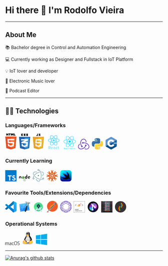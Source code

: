 # Hi there :wave: I'm Rodolfo Vieira

---

## About Me
:books: Bachelor degree in Control and Automation Engineering

:computer: Currently working as Designer and Fullstack in IoT Platform

:bulb: IoT lover and developer

:musical_note: Electronic Music lover

:microphone: Podcast Editor

---

## 👨‍💻️ **Technologies** 

### **Languages/Frameworks**
<img width="36px" alt="html" src="./assets/images/html5.svg">&nbsp;
<img width="36px" alt="css" src="./assets/images/css3.svg">&nbsp;
<img width="36px" alt="javascript" src="./assets/images/javascript.svg">&nbsp;
[<img width="46px" alt="react" src="./assets/images/react.svg">](https://pt-br.reactjs.org)&nbsp;
[<img width="40px" alt="React Native" src="./assets/images/reactnative.png">](https://reactnative.dev)&nbsp;
[<img width="36px" alt="Redux" src="./assets/images/redux.svg">](https://redux.js.org)&nbsp;
[<img width="36px" alt="Python" src="./assets/images/python.svg">](https://www.python.org)&nbsp;
<img width="36px" alt="C" src="./assets/images/c.png">&nbsp;

### **Currently Learning**

[<img width="36px" alt="TypeScript" src="./assets/images/typescript.svg">](https://www.typescriptlang.org)&nbsp;
[<img width="36px" alt="NodeJs" src="./assets/images/nodejs.svg">](https://nodejs.org/en/)&nbsp;
[<img width="36px" alt="Electron" src="./assets/images/electron.svg">](https://www.electronjs.org)&nbsp;
[<img width="36px" alt="Knex" src="./assets/images/knex.svg">](http://knexjs.org)&nbsp;
[<img width="36px" alt="Swift UI" src="./assets/images/swiftui.png">](https://developer.apple.com/xcode/swiftui/)&nbsp;

### **Favourite Tools/Extensions/Dependencies**

[<img width="36px" alt="VSCode" src="./assets/images/vscode.svg">](https://code.visualstudio.com)&nbsp;
[<img width="36px" alt="XCode" src="./assets/images/xcode.png">](https://developer.apple.com/xcode/)&nbsp;
[<img width="36px" alt="Android Studio" src="./assets/images/androidstudio.png">](https://developer.android.com/studio)&nbsp;
[<img width="36px" alt="Postman" src="./assets/images/postman.png">](https://www.postman.com)&nbsp;
[<img width="36px" alt="React Navigation" src="./assets/images/reactnativenavigation.svg">](https://reactnavigation.org)&nbsp;
[<img width="36px" alt="Styled Components" src="./assets/images/styled-components.png">](https://styled-components.com)&nbsp;
[<img width="36px" alt="GitLens" src="./assets/images/gitlens.png">](https://marketplace.visualstudio.com/items?itemName=eamodio.gitlens)&nbsp;
[<img width="36px" alt="Color Highlight" src="./assets/images/colorhighlight.png" >](https://marketplace.visualstudio.com/items?itemName=naumovs.color-highlight)&nbsp;
[<img width="36px" alt="Bracket Pair Colorizer 2" src="./assets/images/bracketpaircolorizer2.png">](https://marketplace.visualstudio.com/items?itemName=CoenraadS.bracket-pair-colorizer-2)&nbsp;

### **Operational Systems**
<img width="46px" alt="macOS" src="./assets/images/macos.svg">&nbsp;
<img width="36px" alt="Linux" src="./assets/images/linux.svg">&nbsp;
<img width="36px" alt="Windows" src="./assets/images/windows.svg">&nbsp;


---

[![Anurag's github stats](https://github-readme-stats.vercel.app/api?username=rodolfovieira95)](https://github.com/anuraghazra/github-readme-stats)